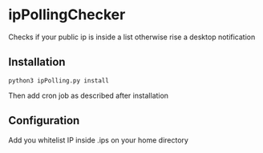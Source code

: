 # ipPollingChecker
Checks if your public ip is inside a list otherwise rise a desktop notification

## Installation
<code>python3 ipPolling.py install</code>

Then add cron job as described after installation

## Configuration
Add you whitelist IP inside .ips on your home directory
